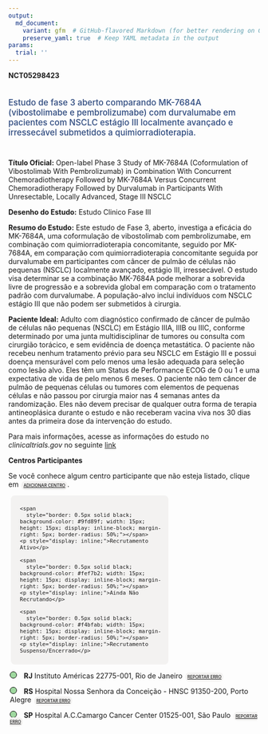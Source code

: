 ```yaml
---
output: 
  md_document:
    variant: gfm  # GitHub-flavored Markdown (for better rendering on GitHub)
    preserve_yaml: true  # Keep YAML metadata in the output
params:
  trial: ''
---
```


**NCT05298423**

<div style="padding: 5px 5px 5px 0px; font-size: 1.20em; font-weight: 500; color: #2E4A7F; text-align: left; margin-bottom: 20px">

Estudo de fase 3 aberto comparando MK-7684A (vibostolimabe e
pembrolizumabe) com durvalumabe em pacientes com NSCLC estágio III
localmente avançado e irressecável submetidos a quimiorradioterapia.

</div>

**Título Oficial:** Open-label Phase 3 Study of MK-7684A (Coformulation
of Vibostolimab With Pembrolizumab) in Combination With Concurrent
Chemoradiotherapy Followed by MK-7684A Versus Concurrent
Chemoradiotherapy Followed by Durvalumab in Participants With
Unresectable, Locally Advanced, Stage III NSCLC

**Desenho do Estudo:** Estudo Clinico Fase III

**Resumo do Estudo:** Este estudo de Fase 3, aberto, investiga a
eficácia do MK-7684A, uma coformulação de vibostolimab com
pembrolizumabe, em combinação com quimiorradioterapia concomitante,
seguido por MK-7684A, em comparação com quimiorradioterapia concomitante
seguida por durvalumabe em participantes com câncer de pulmão de células
não pequenas (NSCLC) localmente avançado, estágio III, irressecável. O
estudo visa determinar se a combinação MK-7684A pode melhorar a
sobrevida livre de progressão e a sobrevida global em comparação com o
tratamento padrão com durvalumabe. A população-alvo inclui indivíduos
com NSCLC estágio III que não podem ser submetidos à cirurgia.

**Paciente Ideal:** Adulto com diagnóstico confirmado de câncer de
pulmão de células não pequenas (NSCLC) em Estágio IIIA, IIIB ou IIIC,
conforme determinado por uma junta multidisciplinar de tumores ou
consulta com cirurgião torácico, e sem evidência de doença metastática.
O paciente não recebeu nenhum tratamento prévio para seu NSCLC em
Estágio III e possui doença mensurável com pelo menos uma lesão adequada
para seleção como lesão alvo. Eles têm um Status de Performance ECOG de
0 ou 1 e uma expectativa de vida de pelo menos 6 meses. O paciente não
tem câncer de pulmão de pequenas células ou tumores com elementos de
pequenas células e não passou por cirurgia maior nas 4 semanas antes da
randomização. Eles não devem precisar de qualquer outra forma de terapia
antineoplásica durante o estudo e não receberam vacina viva nos 30 dias
antes da primeira dose da intervenção do estudo.

Para mais informações, acesse as informações do estudo no
*clinicaltrials.gov* no seguinte
[link](https://clinicaltrials.gov/ct2/show/NCT05298423)

**Centros Participantes**

Se você conhece algum centro participante que não esteja listado, clique
em
<span style="color: #2E4A7F; margin-left: 2px; padding: 4px; background-color: #f3f2f1; border-radius: 8px; font-weight: 500; font-size: 0.6em"><a
href="https://flazar.shinyapps.io/formsapp?study_nct_id=NCT05298423&amp;location_id=N%2FA&amp;location_full_name=N%2FA&amp;form_type=Adicionar%20Centro"
target="_blank">ADICIONAR CENTRO</a></span>.

<div style="margin-bottom: 8px; margin-left: 5px; padding: 8px; max-width: 300px; background-color: #f3f2f1; border-radius: 8px; font-size: 0.9em">

<div style="margin-left: 10px;">

    <span 
      style="border: 0.5px solid black; background-color: #9fd89f; width: 15px; height: 15px; display: inline-block; margin-right: 5px; border-radius: 50%;"></span>
    <p style="display: inline;">Recrutamento Ativo</p>

</div>

<div style="margin-left: 10px;">

    <span 
      style="border: 0.5px solid black; background-color: #fef7b2; width: 15px; height: 15px; display: inline-block; margin-right: 5px; border-radius: 50%;"></span>
    <p style="display: inline;">Ainda Não Recrutando</p>

</div>

<div style="margin-left: 10px;">

    <span 
      style="border: 0.5px solid black; background-color: #f4bfab; width: 15px; height: 15px; display: inline-block; margin-right: 5px; border-radius: 50%;"></span>
    <p style="display: inline;">Recrutamento Suspenso/Encerrado</p>

</div>

</div>

<div style="margin: 3px;">

<span style="border: 0.5px solid black; display: inline-block; width: 12px; height: 12px; border-radius: 50%; margin-right: 10px; padding-bottom: 0px; background-color: #9fd89f;"></span>
<b>RJ</b> Instituto Américas 22775-001, Rio de Janeiro
<span style="color: #2E4A7F; margin-left: 2px; padding: 4px; background-color: #f3f2f1; border-radius: 8px; font-weight: 500; font-size: 0.6em"><a
href="https://flazar.shinyapps.io/formsapp?study_nct_id=NCT05298423&amp;location_id=INSTITUTODEEDUCACAOPESQUISAEGESTAOEMSAUDESITE0105RIODEJANEIRO22793080BRAZIL&amp;location_full_name=Instituto%20Am%C3%A9ricas%2C%2022775-001%2C%20Rio%20de%20Janeiro&amp;form_type=Reportar%20Erro"
target="_blank">REPORTAR ERRO</a></span>

</div>

<div style="margin: 3px;">

<span style="border: 0.5px solid black; display: inline-block; width: 12px; height: 12px; border-radius: 50%; margin-right: 10px; padding-bottom: 0px; background-color: #9fd89f;"></span>
<b>RS</b> Hospital Nossa Senhora da Conceição - HNSC 91350-200, Porto
Alegre
<span style="color: #2E4A7F; margin-left: 2px; padding: 4px; background-color: #f3f2f1; border-radius: 8px; font-weight: 500; font-size: 0.6em"><a
href="https://flazar.shinyapps.io/formsapp?study_nct_id=NCT05298423&amp;location_id=HOSPITALNOSSASENHORADACONCEICAOSITE0111PORTOALEGRERIOGRANDEDOSUL91350200BRAZIL&amp;location_full_name=Hospital%20Nossa%20Senhora%20da%20Concei%C3%A7%C3%A3o%20-%20HNSC%2C%2091350-200%2C%20Porto%20Alegre&amp;form_type=Reportar%20Erro"
target="_blank">REPORTAR ERRO</a></span>

</div>

<div style="margin: 3px;">

<span style="border: 0.5px solid black; display: inline-block; width: 12px; height: 12px; border-radius: 50%; margin-right: 10px; padding-bottom: 0px; background-color: #9fd89f;"></span>
<b>SP</b> Hospital A.C.Camargo Cancer Center 01525-001, São Paulo
<span style="color: #2E4A7F; margin-left: 2px; padding: 4px; background-color: #f3f2f1; border-radius: 8px; font-weight: 500; font-size: 0.6em"><a
href="https://flazar.shinyapps.io/formsapp?study_nct_id=NCT05298423&amp;location_id=ACCAMARGOCANCERCENTERCAPECSITE0102SAOPAULO01509010BRAZIL&amp;location_full_name=Hospital%20A.C.Camargo%20Cancer%20Center%2C%2001525-001%2C%20S%C3%A3o%20Paulo&amp;form_type=Reportar%20Erro"
target="_blank">REPORTAR ERRO</a></span>

</div>
